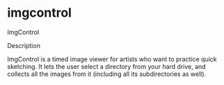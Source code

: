 # imgcontrol
ImgControl

Description

ImgControl is a timed image viewer for artists who want to practice quick sketching.
It lets the user select a directory from your hard drive, and collects all the images from it (including all its subdirectories as well).
